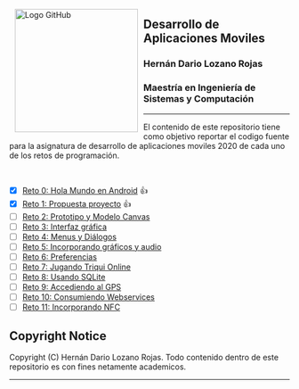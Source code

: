 <p><img alt="Logo GitHub" height="221px" src="https://upload.wikimedia.org/wikipedia/commons/thumb/0/0a/Logotipo_de_la_Universidad_Nacional_de_Colombia.svg/1024px-Logotipo_de_la_Universidad_Nacional_de_Colombia.svg.png" align="left" hspace="10px" vspace="0px"></p>

## Desarrollo de Aplicaciones Moviles
### Hernán Dario Lozano Rojas

### Maestría en Ingeniería de Sistemas y Computación
--------
El contenido de este repositorio tiene como objetivo reportar el codigo fuente para la asignatura de desarrollo de aplicaciones moviles 2020 de cada uno de los retos de programación.

<br>

- [x] [Reto 0: Hola Mundo en Android](https://github.com/hdlozanorojas/movilesunal2020/tree/master/Reto0) :+1:
- [x] [Reto 1: Propuesta proyecto](https://github.com/hdlozanorojas/movilesunal2020) :+1:
- [ ] [Reto 2: Prototipo y Modelo Canvas](https://github.com/hdlozanorojas/movilesunal2020)
- [ ] [Reto 3: Interfaz gráfica ](https://github.com/hdlozanorojas/movilesunal2020)
- [ ] [Reto 4: Menus y Diálogos](https://github.com/hdlozanorojas/movilesunal2020)
- [ ] [Reto 5: Incorporando gráficos y audio](https://github.com/hdlozanorojas/movilesunal2020)
- [ ] [Reto 6: Preferencias](https://github.com/hdlozanorojas/movilesunal2020)
- [ ] [Reto 7: Jugando Triqui Online](https://github.com/hdlozanorojas/movilesunal2020)
- [ ] [Reto 8: Usando SQLite](https://github.com/hdlozanorojas/movilesunal2020)
- [ ] [Reto 9: Accediendo al GPS](https://github.com/hdlozanorojas/movilesunal2020)
- [ ] [Reto 10: Consumiendo Webservices](https://github.com/hdlozanorojas/movilesunal2020)
- [ ] [Reto 11: Incorporando NFC](https://github.com/hdlozanorojas/movilesunal2020)

## Copyright Notice
Copyright (C) Hernán Dario Lozano Rojas. Todo contenido dentro de este repositorio es con fines netamente academicos.

--------
